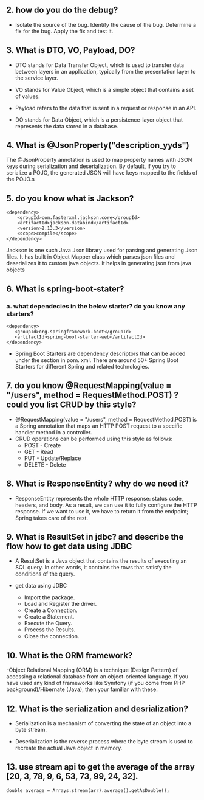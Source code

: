 ## 2.  how do you do the debug?
- Isolate the source of the bug. Identify the cause of the bug. Determine a fix for the bug. Apply the fix and test it.

## 3.  What is DTO, VO, Payload, DO?
- DTO stands for Data Transfer Object, which is used to transfer data between layers in an application, typically from the presentation layer to the service layer. 
    
- VO stands for Value Object, which is a simple object that contains a set of values. 

- Payload refers to the data that is sent in a request or response in an API. 

- DO stands for Data Object, which is a persistence-layer object that represents the data stored in a database.

## 4.  What is @JsonProperty("description_yyds")
The @JsonProperty annotation is used to map property names with JSON keys during serialization and deserialization. By default, if you try to serialize a POJO, the generated JSON will have keys mapped to the fields of the POJO.s

## 5.  do you know what is Jackson?
```
<dependency>
    <groupId>com.fasterxml.jackson.core</groupId>
    <artifactId>jackson-databind</artifactId>
    <version>2.13.3</version>
    <scope>compile</scope>
</dependency>
```

Jackson is one such Java Json library used for parsing and generating Json files. It has built in Object Mapper class which parses json files and deserializes it to custom java objects. It helps in generating json from java objects

## 6.  What is spring-boot-stater? 
### a. what dependecies in the below starter? do you know any starters?
```
<dependency>
   <groupId>org.springframework.boot</groupId>
   <artifactId>spring-boot-starter-web</artifactId>
</dependency>
```
- Spring Boot Starters are dependency descriptors that can be added under the <dependencies> section in pom. xml. There are around 50+ Spring Boot Starters for different Spring and related technologies.

## 7. do you know  @RequestMapping(value = "/users", method = RequestMethod.POST) ? could you list CRUD by this style?
- @RequestMapping(value = "/users", method = RequestMethod.POST) is a Spring annotation that maps an HTTP POST request to a specific handler method in a controller. 
- CRUD operations can be performed using this style as follows:
    - POST - Create
    - GET - Read
    - PUT - Update/Replace
    - DELETE - Delete

## 8.  What is ResponseEntity? why do we need it?
- ResponseEntity represents the whole HTTP response: status code, headers, and body. As a result, we can use it to fully configure the HTTP response. If we want to use it, we have to return it from the endpoint; Spring takes care of the rest.



## 9.  What is ResultSet in jdbc? and describe the flow how to get data using JDBC
- A ResultSet is a Java object that contains the results of executing an SQL query. In other words, it contains the rows that satisfy the conditions of the query. 

- get data using JDBC
    - Import the package.
    - Load and Register the driver.
    - Create a Connection.
    - Create a Statement.
    - Execute the Query.
    - Process the Results.
    - Close the connection.

## 10. What is the ORM framework?
-Object Relational Mapping (ORM) is a technique (Design Pattern) of accessing a relational database from an object-oriented language. If you have used any kind of frameworks like Symfony (if you come from PHP background)/Hibernate (Java), then your familiar with these.
## 12. What is the serialization and desrialization?
- Serialization is a mechanism of converting the state of an object into a byte stream.

- Deserialization is the reverse process where the byte stream is used to recreate the actual Java object in memory.

## 13. use stream api to get the average of the array [20, 3, 78, 9, 6, 53, 73, 99, 24, 32].
    double average = Arrays.stream(arr).average().getAsDouble();